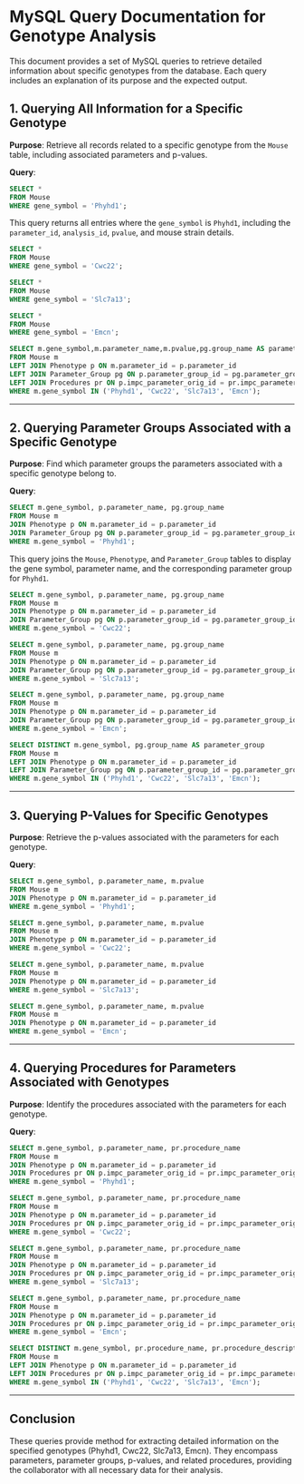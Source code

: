 
# MySQL Query Documentation for Genotype Analysis

This document provides a set of MySQL queries to retrieve detailed information about specific genotypes from the database. Each query includes an explanation of its purpose and the expected output.

## 1. Querying All Information for a Specific Genotype

**Purpose**: Retrieve all records related to a specific genotype from the `Mouse` table, including associated parameters and p-values.

**Query**:
```sql
SELECT *
FROM Mouse
WHERE gene_symbol = 'Phyhd1';
```
This query returns all entries where the `gene_symbol` is `Phyhd1`, including the `parameter_id`, `analysis_id`, `pvalue`, and mouse strain details.

```sql
SELECT *
FROM Mouse
WHERE gene_symbol = 'Cwc22';
```

```sql
SELECT *
FROM Mouse
WHERE gene_symbol = 'Slc7a13';
```

```sql
SELECT *
FROM Mouse
WHERE gene_symbol = 'Emcn';
```

```sql
SELECT m.gene_symbol,m.parameter_name,m.pvalue,pg.group_name AS parameter_group,pr.procedure_name,pr.procedure_description
FROM Mouse m
LEFT JOIN Phenotype p ON m.parameter_id = p.parameter_id
LEFT JOIN Parameter_Group pg ON p.parameter_group_id = pg.parameter_group_id
LEFT JOIN Procedures pr ON p.impc_parameter_orig_id = pr.impc_parameter_orig_id
WHERE m.gene_symbol IN ('Phyhd1', 'Cwc22', 'Slc7a13', 'Emcn');
```

---

## 2. Querying Parameter Groups Associated with a Specific Genotype

**Purpose**: Find which parameter groups the parameters associated with a specific genotype belong to.

**Query**:
```sql
SELECT m.gene_symbol, p.parameter_name, pg.group_name
FROM Mouse m
JOIN Phenotype p ON m.parameter_id = p.parameter_id
JOIN Parameter_Group pg ON p.parameter_group_id = pg.parameter_group_id
WHERE m.gene_symbol = 'Phyhd1';
```

This query joins the `Mouse`, `Phenotype`, and `Parameter_Group` tables to display the gene symbol, parameter name, and the corresponding parameter group for `Phyhd1`. 

```sql
SELECT m.gene_symbol, p.parameter_name, pg.group_name
FROM Mouse m
JOIN Phenotype p ON m.parameter_id = p.parameter_id
JOIN Parameter_Group pg ON p.parameter_group_id = pg.parameter_group_id
WHERE m.gene_symbol = 'Cwc22';
```

```sql
SELECT m.gene_symbol, p.parameter_name, pg.group_name
FROM Mouse m
JOIN Phenotype p ON m.parameter_id = p.parameter_id
JOIN Parameter_Group pg ON p.parameter_group_id = pg.parameter_group_id
WHERE m.gene_symbol = 'Slc7a13';
```

```sql
SELECT m.gene_symbol, p.parameter_name, pg.group_name
FROM Mouse m
JOIN Phenotype p ON m.parameter_id = p.parameter_id
JOIN Parameter_Group pg ON p.parameter_group_id = pg.parameter_group_id
WHERE m.gene_symbol = 'Emcn';
```

```sql
SELECT DISTINCT m.gene_symbol, pg.group_name AS parameter_group
FROM Mouse m
LEFT JOIN Phenotype p ON m.parameter_id = p.parameter_id
LEFT JOIN Parameter_Group pg ON p.parameter_group_id = pg.parameter_group_id
WHERE m.gene_symbol IN ('Phyhd1', 'Cwc22', 'Slc7a13', 'Emcn');
```

---

## 3. Querying P-Values for Specific Genotypes

**Purpose**: Retrieve the p-values associated with the parameters for each genotype.

**Query**:
```sql
SELECT m.gene_symbol, p.parameter_name, m.pvalue
FROM Mouse m
JOIN Phenotype p ON m.parameter_id = p.parameter_id
WHERE m.gene_symbol = 'Phyhd1';
```

```sql
SELECT m.gene_symbol, p.parameter_name, m.pvalue
FROM Mouse m
JOIN Phenotype p ON m.parameter_id = p.parameter_id
WHERE m.gene_symbol = 'Cwc22';
```

```sql
SELECT m.gene_symbol, p.parameter_name, m.pvalue
FROM Mouse m
JOIN Phenotype p ON m.parameter_id = p.parameter_id
WHERE m.gene_symbol = 'Slc7a13';
```

```sql
SELECT m.gene_symbol, p.parameter_name, m.pvalue
FROM Mouse m
JOIN Phenotype p ON m.parameter_id = p.parameter_id
WHERE m.gene_symbol = 'Emcn';
```

---

## 4. Querying Procedures for Parameters Associated with Genotypes

**Purpose**: Identify the procedures associated with the parameters for each genotype.

**Query**:
```sql
SELECT m.gene_symbol, p.parameter_name, pr.procedure_name
FROM Mouse m
JOIN Phenotype p ON m.parameter_id = p.parameter_id
JOIN Procedures pr ON p.impc_parameter_orig_id = pr.impc_parameter_orig_id
WHERE m.gene_symbol = 'Phyhd1';
```

```sql
SELECT m.gene_symbol, p.parameter_name, pr.procedure_name
FROM Mouse m
JOIN Phenotype p ON m.parameter_id = p.parameter_id
JOIN Procedures pr ON p.impc_parameter_orig_id = pr.impc_parameter_orig_id
WHERE m.gene_symbol = 'Cwc22';
```

```sql
SELECT m.gene_symbol, p.parameter_name, pr.procedure_name
FROM Mouse m
JOIN Phenotype p ON m.parameter_id = p.parameter_id
JOIN Procedures pr ON p.impc_parameter_orig_id = pr.impc_parameter_orig_id
WHERE m.gene_symbol = 'Slc7a13';
```

```sql
SELECT m.gene_symbol, p.parameter_name, pr.procedure_name
FROM Mouse m
JOIN Phenotype p ON m.parameter_id = p.parameter_id
JOIN Procedures pr ON p.impc_parameter_orig_id = pr.impc_parameter_orig_id
WHERE m.gene_symbol = 'Emcn';
```

```sql
SELECT DISTINCT m.gene_symbol, pr.procedure_name, pr.procedure_description
FROM Mouse m
LEFT JOIN Phenotype p ON m.parameter_id = p.parameter_id
LEFT JOIN Procedures pr ON p.impc_parameter_orig_id = pr.impc_parameter_orig_id
WHERE m.gene_symbol IN ('Phyhd1', 'Cwc22', 'Slc7a13', 'Emcn');
```

---

## Conclusion

These queries provide method for extracting detailed information on the specified genotypes (Phyhd1, Cwc22, Slc7a13, Emcn). They encompass parameters, parameter groups, p-values, and related procedures, providing the collaborator with all necessary data for their analysis.